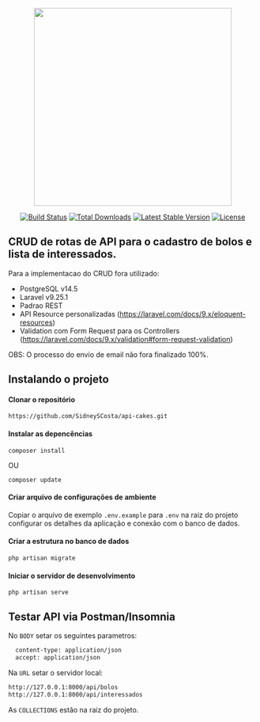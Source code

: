 <p align="center"><a href="https://laravel.com" target="_blank"><img src="https://raw.githubusercontent.com/laravel/art/master/logo-lockup/5%20SVG/2%20CMYK/1%20Full%20Color/laravel-logolockup-cmyk-red.svg" width="400"></a></p>

<p align="center">
<a href="https://travis-ci.org/laravel/framework"><img src="https://travis-ci.org/laravel/framework.svg" alt="Build Status"></a>
<a href="https://packagist.org/packages/laravel/framework"><img src="https://img.shields.io/packagist/dt/laravel/framework" alt="Total Downloads"></a>
<a href="https://packagist.org/packages/laravel/framework"><img src="https://img.shields.io/packagist/v/laravel/framework" alt="Latest Stable Version"></a>
<a href="https://packagist.org/packages/laravel/framework"><img src="https://img.shields.io/packagist/l/laravel/framework" alt="License"></a>
</p>

## CRUD de rotas de API para o cadastro de bolos e lista de interessados.

Para a implementacao do CRUD fora utilizado:

- PostgreSQL v14.5
- Laravel v9.25.1
- Padrao REST
- API Resource personalizadas (https://laravel.com/docs/9.x/eloquent-resources)
- Validation com Form Request para os Controllers (https://laravel.com/docs/9.x/validation#form-request-validation)

OBS: O processo do envio de email não fora finalizado 100%.


## Instalando o projeto
#### Clonar o repositório

```
https://github.com/SidneySCosta/api-cakes.git
```

#### Instalar as depencências

```
composer install
```

OU

```
composer update
```

#### Criar arquivo de configurações de ambiente

Copiar o arquivo de exemplo `.env.example` para `.env` na raiz do projeto
configurar os detalhes da aplicação e conexão com o banco de dados.

#### Criar a estrutura no banco de dados

```
php artisan migrate
```

#### Iniciar o servidor de desenvolvimento

```
php artisan serve
```

## Testar API via Postman/Insomnia
No `BODY` setar os seguintes parametros:
```bash
  content-type: application/json
  accept: application/json
```

Na `URL` setar o servidor local:
```bash
http://127.0.0.1:8000/api/bolos
http://127.0.0.1:8000/api/interessados
```


As `COLLECTIONS` estão na raiz do projeto.


